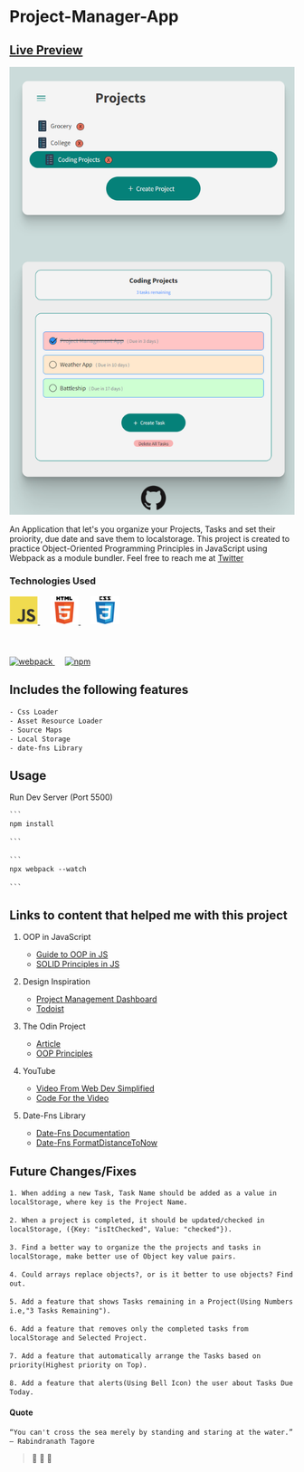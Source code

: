 # Project-Manager-App

## [Live Preview](https://hmjatt.github.io/Project-Management-App/)


![This is an image](https://github.com/hmjatt/hmjatt.github.io/blob/master/images/Project%20mgmt%20app.png)


An Application that let's you organize your Projects, Tasks and set their proiority, due date and save them to localstorage. This project is created to practice Object-Oriented Programming Principles in JavaScript using Webpack as a module bundler. Feel free to reach me at [Twitter](https://twitter.com/hmjatt/)


### Technologies Used

<a href="https://developer.mozilla.org/en-US/docs/Web/JavaScript" target="_blank" rel="noreferrer"> <img src="https://raw.githubusercontent.com/devicons/devicon/master/icons/javascript/javascript-original.svg" alt="javascript" width="50" height="50"/> </a>  &emsp;   <a href="https://www.w3.org/html/" target="_blank" rel="noreferrer"> <img src="https://raw.githubusercontent.com/devicons/devicon/master/icons/html5/html5-original-wordmark.svg" alt="html5" width="50" height="50"/> </a>  &emsp;   <a href="https://www.w3schools.com/css/" target="_blank" rel="noreferrer"> <img src="https://raw.githubusercontent.com/devicons/devicon/master/icons/css3/css3-original-wordmark.svg" alt="css3" width="50" height="50"/> </a>


<a href="https://webpack.js.org/" target="_blank" rel="noreferrer"> <img style="margin-top:40px;" src="https://raw.githubusercontent.com/webpack/media/master/logo/logo-on-dark-bg.svg" alt="webpack" width="180" height="100"/> </a>  &emsp;   <a href="https://www.npmjs.com/" target="_blank" rel="noreferrer"> <img style="margin-top:20px;" src="https://raw.githubusercontent.com/npm/logos/master/npm%20logo/npm-logo-red.svg" alt="npm" width="120" height="70"/> </a>


## Includes the following features

    - Css Loader
    - Asset Resource Loader
    - Source Maps
	- Local Storage
	- date-fns Library

## Usage

Run Dev Server (Port 5500)

    ```
    npm install

    ```

    ```
    npx webpack --watch

    ```

## Links to content that helped me with this project

1. OOP in JavaScript
    - [Guide to OOP in JS](https://betterprogramming.pub/object-oriented-programming-in-javascript-b3bda28d3e81)
    - [SOLID Principles in JS](https://thefullstack.xyz/solid-javascript/) 

2. Design Inspiration
    - [Project Management Dashboard](https://dribbble.com/shots/18048975-Project-Management-Dashboard)
    - [Todoist](https://en.todoist.com/)

3. The Odin Project
    - [Article](https://www.theodinproject.com/lessons/node-path-javascript-todo-list)
    - [OOP Principles](https://www.theodinproject.com/lessons/node-path-javascript-oop-principles)

4. YouTube 
    - [Video From Web Dev Simplified](https://www.youtube.com/watch?v=W7FaYfuwu70)
    - [Code For the Video](https://github.com/kevin-powell/todo-list-collab/tree/master/javascript-finished)

5. Date-Fns Library
	- [Date-Fns Documentation](https://date-fns.org/v2.14.0/docs/Getting-Started)
	- [Date-Fns FormatDistanceToNow](https://date-fns.org/v2.14.0/docs/formatDistanceToNow)



## Future Changes/Fixes

	1. When adding a new Task, Task Name should be added as a value in localStorage, where key is the Project Name.

	2. When a project is completed, it should be updated/checked in localStorage, ({Key: "isItChecked", Value: "checked"}).

	3. Find a better way to organize the the projects and tasks in localStorage, make better use of Object key value pairs.

	4. Could arrays replace objects?, or is it better to use objects? Find out.

	5. Add a feature that shows Tasks remaining in a Project(Using Numbers i.e,"3 Tasks Remaining").

	6. Add a feature that removes only the completed tasks from localStorage and Selected Project.

	7. Add a feature that automatically arrange the Tasks based on priority(Highest priority on Top).

	8. Add a feature that alerts(Using Bell Icon) the user about Tasks Due Today.



#### Quote

    “You can't cross the sea merely by standing and staring at the water.”
    — Rabindranath Tagore
>  	
> :ghost: :ocean: :love_you_gesture:
